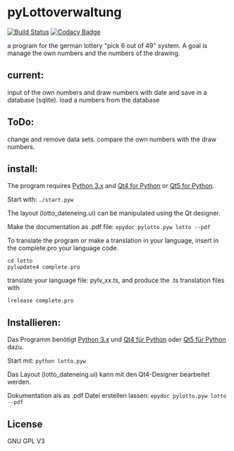 pyLottoverwaltung
=================

[![Build Status](https://travis-ci.org/MarkusHackspacher/pyLottoverwaltung.svg?branch=master)](https://travis-ci.org/MarkusHackspacher/pyLottoverwaltung)
[![Codacy Badge](https://api.codacy.com/project/badge/Grade/7676fec18aa7402cb99bc13bd6a31e79)](https://www.codacy.com/app/Malta/pyLottoverwaltung?utm_source=github.com&amp;utm_medium=referral&amp;utm_content=MarkusHackspacher/pyLottoverwaltung&amp;utm_campaign=Badge_Grade)

a program for the german lottery "pick 6 out of 49" system.
A goal is manage the own numbers and the numbers of the drawing.


current:
--------

input of the own numbers and draw numbers with date and save in a database (sqlite).
load a numbers from the database

ToDo:
-----

change and remove data sets. compare the own numbers with the draw numbers.

install:
--------

The program requires [Python 3.x](http://www.python.org/download/) 
and [Qt4 for Python](http://www.riverbankcomputing.com/software/pyqt/download)
or [Qt5 for Python](http://www.riverbankcomputing.com/software/pyqt/download5).

Start with:
```./start.pyw```

The layout (lotto_dateneing.ui) can be manipulated using the Qt designer.

Make the documentation as .pdf file:
```epydoc pylotto.pyw lotto --pdf```

To translate the program or make a translation in your language,
insert in the complete.pro your language code.
```
cd lotto
pylupdate4 complete.pro
```
translate your language file: pylv_xx.ts, and produce the .ts translation files with
```
lrelease complete.pro
```

Installieren:
-------------

Das Programm benötigt [Python 3.x](http://www.python.org/download/) 
und [Qt4 für Python](http://www.riverbankcomputing.com/software/pyqt/download) 
oder [Qt5 für Python](http://www.riverbankcomputing.com/software/pyqt/download5) dazu.

Start mit: 
```python lotto.pyw```

Das Layout (lotto_dateneing.ui) kann mit den Qt4-Designer bearbeitet werden.

Dokumentation als as .pdf Datei erstellen lassen:
```epydoc pylotto.pyw lotto --pdf```


License
-------

GNU GPL V3
